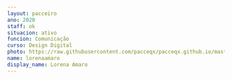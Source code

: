 ```yaml
---
layout: pacceiro
ano: 2020
staff: ok
situacion: ativo
funcion: Comunicação
curso: Design Digital
photo: https://raw.githubusercontent.com/pacceqx/pacceqx.github.io/master/assets/pic/bolsistas/pacce (18).png
name: lorenaamaro
display_name: Lorena Amaro
---
```


